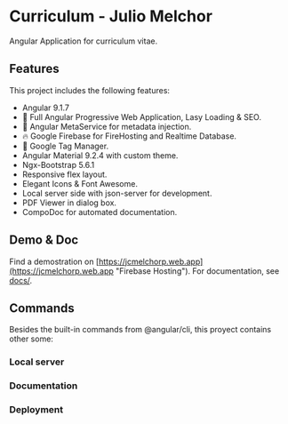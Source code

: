 # Curriculum - Julio Melchor

Angular Application for curriculum vitae.

## Features

This project includes the following features:

- Angular 9.1.7
- 🚀 Full Angular Progressive Web Application, Lasy Loading & SEO.
- 🔨 Angular MetaService for metadata injection.
- 🔥 Google Firebase for FireHosting and Realtime Database.
- 📌 Google Tag Manager.
- Angular Material 9.2.4 with custom theme.
- Ngx-Bootstrap 5.6.1
- Responsive flex layout.
- Elegant Icons & Font Awesome.
- Local server side with json-server for development.
- PDF Viewer in dialog box.
- CompoDoc for automated documentation.

## Demo & Doc

Find a demostration on [https://jcmelchorp.web.app](https://jcmelchorp.web.app "Firebase Hosting").
For documentation, see [docs/](https://juliomelchorpinto.github.io/jcmelchorp/docs "Github Pages").

## Commands

Besides the built-in commands from @angular/cli, this proyect contains other some:

### Local server

### Documentation

### Deployment


